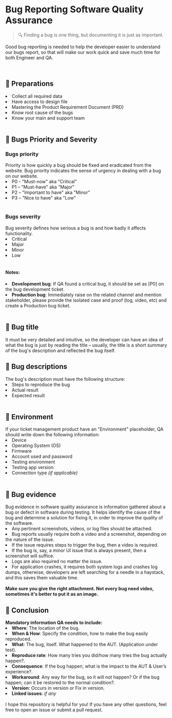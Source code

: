 <h1><b>Bug Reporting Software Quality Assurance</b></h1>

> 🔍 Finding a bug is one thing, but documenting it is just as important.

Good bug reporting is needed to help the developer easier to understand our bugs report, so that will make our work quick and save much time for both Engineer and QA.

</br>
<h2><b>🍳 Preparations</b></h2>
<li>Collect all required data</li>
<li>Have access to design file</li>
<li>Mastering the Product Requirement Document (PRD)</li>
<li>Know root cause of the bugs</li>
<li>Know your main and support team</li>
</br>
<h2><b>🎯 Bugs Priority and Severity</b></h2>
<h3><b>Bugs priority</b></h3>
Priority is how quickly a bug should be fixed and eradicated from the website. Bug priority indicates the sense of urgency in dealing with a bug on our website.
<li>P0 - "Must-now" aka "Critical"</li> 
<li>P1 – "Must-have" aka "Major"</li> 
<li>P2 – "Important to have" aka "Minor"</li> 
<li>P3 – "Nice to have" aka "Low"</li>
</br>
<h3><b>Bugs severity</b></h3>
Bug severity defines how serious a bug is and how badly it affects functionality.
<li>Critical</li> 
<li>Major</li> 
<li>Minor</li> 
<li>Low</li>
</br>
<h4>Notes:</h4>
<li><b>Development bug</b>: If QA found a critical bug, it should be set as [P0] on the bug development ticket.</li>
<li><b>Production bug</b>: Immediately raise on the related channel and mention stakeholder, please provide the isolated case and proof (log, video, etc) and create a Production bug ticket.</li> 
</br>
<h2><b>🎼 Bug title</b></h2>
It must be very detailed and intuitive, so the developer can have an idea of what the bug is just by reading the title  –  usually, the title is a short summary of the bug's description and reflected the bug itself.
</br>
<h2><b>📝 Bug descriptions</b></h2>
The bug's description must have the following structure:
<li>Steps to reproduce the bug</li>
<li>Actual result</li>
<li>Expected result</li>
</br>
<h2><b>🌲 Environment</b></h2>
If your ticket management product have an "Environment" placeholder, QA should write down the following information:
<li>Device</li>
<li>Operating System (OS)</li>
<li>Firmware</li>
<li>Account used and password</li>
<li>Testing environment</li>
<li>Testing app version</li>
<li>Connection type <i>(if applicable)</i></li>
</br>
<h2><b>🍿 Bug evidence</b></h2>
Bug evidence in software quality assurance is information gathered about a bug or defect in software during testing. It helps identify the cause of the bug and determine a solution for fixing it, in order to improve the quality of the software.
<li>Any pertinent screenshots, videos, or log files should be attached.</li>
<li>Bug reports usually require both a video and a screenshot, depending on the nature of the issue.</li>
<li>If the issue requires steps to trigger the bug, then a video is required.</li>
<li>If the bug is, say, a minor UI issue that is always present, then a screenshot will suffice.</li>
<li>Logs are also required no matter the issue.</li>
<li>For application crashes, it requires both system logs and crashes log dumps, otherwise, developers are left searching for a needle in a haystack, and this saves them valuable time.</li>
</br>
<b>Make sure you give the right attachment. Not every bug need video, sometimes it's better to put it as an image.</b>
</br>
<h2><b>🎉 Conclusion</b></h2>
<b>Mandatory information QA needs to include:</b>
<li><b>Where</b>: The location of the bug.</li>
<li><b>When & How</b>: Specify the condition, how to make the bug easily reproduced.</li>
<li><b>What</b>: The bug, itself. What happened to the AUT. (Application under test).</li>
<li><b>Reproduce rate</b>: How many tries you did/how many tries the bug actually happen?.</li>
<li><b>Consequence</b>: If the bug happen, what is the impact to the AUT & User’s experience?.</li>
<li><b>Workaround</b>: Any way for the bug, so it will not happen? Or if the bug happen, can it be restored to the normal condition?.</li>
<li><b>Version</b>: Occurs in version or Fix in version.</li>
<li><b>Linked issues</b>: <i>if any</i></li>
</br>
I hope this repository is helpful for you! If you have any other questions, feel free to open an issue or submit a pull request.
